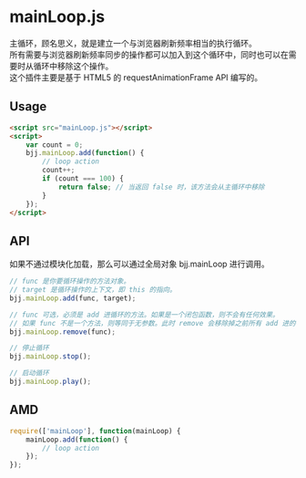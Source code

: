 ﻿# mainLoop.js

主循环，顾名思义，就是建立一个与浏览器刷新频率相当的执行循环。<br>
所有需要与浏览器刷新频率同步的操作都可以加入到这个循环中，同时也可以在需要时从循环中移除这个操作。<br>
这个插件主要是基于 HTML5 的 requestAnimationFrame API 编写的。

## Usage

``` html
<script src="mainLoop.js"></script>
<script>
	var count = 0;
	bjj.mainLoop.add(function() {
		// loop action
		count++;
		if (count === 100) {
			return false; // 当返回 false 时，该方法会从主循环中移除
		}
	});
</script>
```


## API

如果不通过模块化加载，那么可以通过全局对象 bjj.mainLoop 进行调用。

``` js
// func 是你要循环操作的方法对象。
// target 是循环操作的上下文，即 this 的指向。
bjj.mainLoop.add(func, target); 

// func 可选，必须是 add 进循环的方法。如果是一个闭包函数，则不会有任何效果。
// 如果 func 不是一个方法，则等同于无参数。此时 remove 会移除掉之前所有 add 进的循环的方法。
bjj.mainLoop.remove(func);

// 停止循环
bjj.mainLoop.stop();

// 启动循环
bjj.mainLoop.play();
```


## AMD
``` js
require(['mainLoop'], function(mainLoop) {
	mainLoop.add(function() {
		// loop action
	});
});
```









